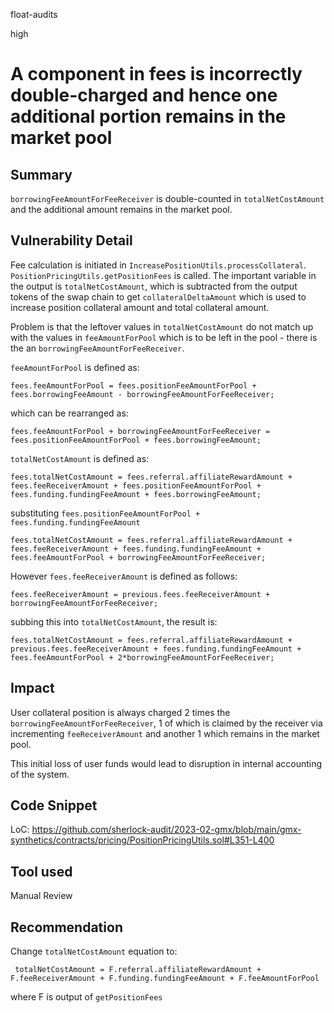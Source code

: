 float-audits

high

# A component in fees is incorrectly double-charged and hence one additional portion remains in the market pool

## Summary

`borrowingFeeAmountForFeeReceiver` is double-counted in `totalNetCostAmount` and the additional amount remains in the market pool.

## Vulnerability Detail

Fee calculation is initiated in `IncreasePositionUtils.processCollateral`. 
`PositionPricingUtils.getPositionFees` is called. 
The important variable in the output is `totalNetCostAmount`, which is subtracted from the output tokens of the swap chain to get `collateralDeltaAmount` which is used to increase position collateral amount and total collateral amount.

Problem is that the leftover values in `totalNetCostAmount` do not match up with the values in `feeAmountForPool` which is to be left in the pool - there is the an `borrowingFeeAmountForFeeReceiver`.

`feeAmountForPool` is defined as:
```solidity
fees.feeAmountForPool = fees.positionFeeAmountForPool + fees.borrowingFeeAmount - borrowingFeeAmountForFeeReceiver;
```
which can be rearranged as:
```solidity
fees.feeAmountForPool + borrowingFeeAmountForFeeReceiver = fees.positionFeeAmountForPool + fees.borrowingFeeAmount;
```

`totalNetCostAmount` is defined as:
```solidity
fees.totalNetCostAmount = fees.referral.affiliateRewardAmount + fees.feeReceiverAmount + fees.positionFeeAmountForPool + fees.funding.fundingFeeAmount + fees.borrowingFeeAmount;
```
substituting `fees.positionFeeAmountForPool + fees.funding.fundingFeeAmount`
```solidity
fees.totalNetCostAmount = fees.referral.affiliateRewardAmount + fees.feeReceiverAmount + fees.funding.fundingFeeAmount + fees.feeAmountForPool + borrowingFeeAmountForFeeReceiver;
```

However `fees.feeReceiverAmount` is defined as follows:
```solidity
fees.feeReceiverAmount = previous.fees.feeReceiverAmount + borrowingFeeAmountForFeeReceiver;
```

subbing this into `totalNetCostAmount`, the result is:
```solidity
fees.totalNetCostAmount = fees.referral.affiliateRewardAmount + previous.fees.feeReceiverAmount + fees.funding.fundingFeeAmount + fees.feeAmountForPool + 2*borrowingFeeAmountForFeeReceiver;
```

## Impact

User collateral position is always charged 2 times the `borrowingFeeAmountForFeeReceiver`, 1 of which is claimed by the receiver via incrementing `feeReceiverAmount` and another 1 which remains in the market pool.

This initial loss of user funds would lead to disruption in internal accounting of the system.

## Code Snippet

LoC: https://github.com/sherlock-audit/2023-02-gmx/blob/main/gmx-synthetics/contracts/pricing/PositionPricingUtils.sol#L351-L400

## Tool used

Manual Review

## Recommendation

Change `totalNetCostAmount` equation to:

```solidity
 totalNetCostAmount = F.referral.affiliateRewardAmount + F.feeReceiverAmount + F.funding.fundingFeeAmount + F.feeAmountForPool
```

where F is output of `getPositionFees`
